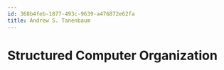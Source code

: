 ```yaml
---
id: 368b4feb-1877-493c-9639-a476872e62fa
title: Andrew S. Tanenbaum
---
```


# Structured Computer Organization
